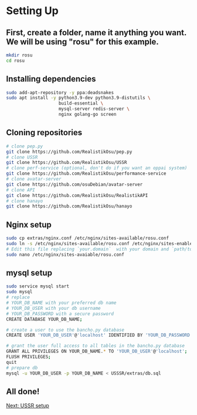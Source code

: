 # Setting Up
## First, create a folder, name it anything you want. We will be using "rosu" for this example.
```sh
mkdir rosu
cd rosu
```
## Installing dependencies
```sh
sudo add-apt-repository -y ppa:deadsnakes
sudo apt install -y python3.9-dev python3.9-distutils \
                    build-essential \
                    mysql-server redis-server \
                    nginx golang-go screen
```
## Cloning repositories
```sh
# clone pep.py
git clone https://github.com/RealistikOsu/pep.py
# clone USSR
git clone https://github.com/RealistikOsu/USSR
# clone perf-service (optional, don't do if you want an oppai system)
git clone https://github.com/RealistikOsu/performance-service
# clone avatar-server
git clone https://github.com/osuDebian/avatar-server
# clone API
git clone https://github.com/RealistikOsu/RealistikAPI
# clone hanayo
git clone https://github.com/RealistikOsu/hanayo
```
## Nginx setup
```sh
sudo cp extras/nginx.conf /etc/nginx/sites-available/rosu.conf
sudo ln -s /etc/nginx/sites-available/rosu.conf /etc/nginx/sites-enabled/rosu.conf
# Edit this file replacing `your.domain`  with your domain and `path/to/certs` with the path to the certs generated from cloudflare
sudo nano /etc/nginx/sites-avaiable/rosu.conf
```
## mysql setup
```sh
sudo service mysql start
sudo mysql
# replace
# YOUR_DB_NAME with your preferred db name
# YOUR_DB_USER with your db username
# YOUR_DB_PASSWORD with a secure password
CREATE DATABASE YOUR_DB_NAME;

# create a user to use the bancho.py database
CREATE USER 'YOUR_DB_USER'@'localhost' IDENTIFIED BY 'YOUR_DB_PASSWORD';

# grant the user full access to all tables in the bancho.py database
GRANT ALL PRIVILEGES ON YOUR_DB_NAME.* TO 'YOUR_DB_USER'@'localhost';
FLUSH PRIVILEGES;
quit
# prepare db
mysql -u YOUR_DB_USER -p YOUR_DB_NAME < USSSR/extras/db.sql
```
## All done!
[Next: USSR setup](https://github.com/cfgexe/rosu-install-guide/blob/main/USSR.md)
